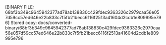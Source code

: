 [BINARY FILE: 68bf3b349c9645942377ad78ab138830c429fdec9363326c2979caa56e057d59cc57ed646e22b833c7f5fb21becc6116f2513a41604d2cdb1e809995e796]
Stored copy: docs/converted-binary/68bf3b349c9645942377ad78ab138830c429fdec9363326c2979caa56e057d59cc57ed646e22b833c7f5fb21becc6116f2513a41604d2cdb1e809995e796
